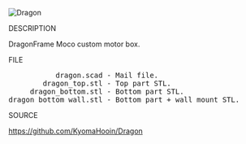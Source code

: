 ![Dragon](https://github.com/KyomaHooin/Dragon/blob/master/openscad/dragon_box_screen.png "box")

DESCRIPTION

DragonFrame Moco custom motor box.

FILE
<pre>
           dragon.scad - Mail file.
        dragon_top.stl - Top part STL.
     dragon_bottom.stl - Bottom part STL.
dragon_bottom_wall.stl - Bottom part + wall mount STL.
</pre>
SOURCE

https://github.com/KyomaHooin/Dragon
